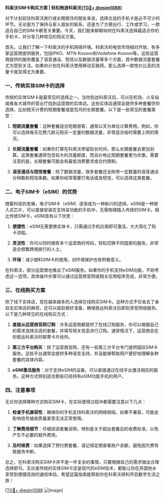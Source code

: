 **科索沃SIM卡购买方案 | 轻松畅游科索沃[[TG💪+ @esim1088](https://t.me/s/esim1088)]**

对于计划前往科索沃旅行或长期居住的朋友来说，选择合适的手机卡是必不可少的环节。无论是为了保持与家人朋友的联系，还是为了方便出行、工作或学习，一款适合自己的SIM卡都至关重要。今天，我们就来聊聊如何在科索沃选择最适合你的手机卡，并分享几种常见的购买方案。

首先，让我们了解一下科索沃的手机网络环境。科索沃的电信市场相对开放，有多家运营商提供服务，包括IPKO、MTN Kosovo和Vodafone Kosovo等。这些运营商提供的服务覆盖了语音通话、短信以及数据流量等多个方面，其中数据流量套餐尤为受到关注。如果你计划在科索沃使用移动互联网，那么选择一款性价比高的流量卡就显得尤为重要。

### 一、传统实体SIM卡的选择

传统的实体SIM卡是最常见的选择之一。当你到达科索沃后，可以在机场、火车站或者各大城市的营业厅找到运营商的实体店。这些实体店通常会提供多种套餐供你选择，比如按天计费的短期套餐或是包月的长期套餐。以下是一些常见的套餐类型：

1. **短期流量套餐**：这种套餐适合短期游客，通常以天为单位计算费用。例如，你可以选择每天花费几欧元购买一定量的数据流量，非常适合临时需要上网的情况。
   
2. **长期流量套餐**：如果你打算在科索沃停留较长时间，那么长期套餐会更加划算。这类套餐通常包含较大的流量额度，而且价格比短期套餐更为优惠。需要注意的是，长期套餐可能会有最低消费要求或合约限制。

3. **语音通话与短信套餐**：除了数据流量，很多套餐还会附带一定数量的语音通话分钟数和短信条数。如果你经常需要打电话或发短信，可以选择这类套餐。

### 二、电子SIM卡（eSIM）的优势

随着科技的发展，电子SIM卡（eSIM）逐渐成为一种新兴的选择。eSIM是一种嵌入式芯片，可以直接安装在支持该功能的手机中，无需物理插入传统的SIM卡。相比传统SIM卡，eSIM具有以下优势：

1. **便捷性**：eSIM无需更换实体卡，只需通过手机应用即可激活，大大简化了购卡流程。
   
2. **灵活性**：你可以同时拥有多个运营商的号码，轻松切换不同国家的服务，非常适合频繁跨境旅行的人士。
   
3. **环保**：减少塑料SIM卡的使用，对环境保护也有积极意义。

在科索沃，部分运营商也推出了eSIM服务。如果你的手机支持eSIM功能，不妨考虑这一选项。具体操作步骤可以通过运营商官网或相关应用程序完成，非常方便。

### 三、在线购买方案

除了线下实体店，现在越来越多的人选择在线购买SIM卡。这种方式不仅省去了亲自去实体店的麻烦，还可以提前做好准备，确保抵达科索沃后即刻享受网络服务。以下是几种常见的在线购买方式：

1. **直接从运营商官网订购**：许多运营商都提供了在线订购服务，你可以根据自己的需求选择合适的套餐，并填写相关信息进行订购。通常情况下，运营商会在你抵达科索沃时邮寄卡片给你。

2. **第三方平台购买**：除了运营商官网，还有一些第三方平台专门提供国际SIM卡服务。这些平台通常会提供多种语言支持，并且能够帮助用户更好地理解各种套餐的具体内容。

3. **eSIM激活服务**：对于支持eSIM的设备，可以直接通过在线平台激活相应的服务。这种方式特别适合那些已经持有eSIM功能手机的用户。

### 四、注意事项

无论你选择哪种方式购买SIM卡，在实际使用过程中都需要注意以下几点：

1. **检查手机兼容性**：确保你的手机支持科索沃的网络频段。如果不兼容，可能会影响信号接收质量甚至无法正常使用。

2. **了解费用细节**：仔细阅读套餐说明，特别是关于超出套餐后的收费标准，以免产生不必要的额外费用。

3. **及时续费**：如果选择了预付费套餐，请记得定期查看账户余额，避免因欠费导致服务中断。

总之，在科索沃购买SIM卡并不是一件复杂的事情，只要根据自己的需求做出合理选择即可。无论是传统的实体SIM卡还是现代的eSIM技术，都能让你在异国他乡享受到便捷高效的通信体验。希望这篇指南能帮助你在科索沃顺利开启数字生活之旅！

[[TG💪+ @esim1088](https://t.me/s/esim1088) ![Image](https://i.postimg.cc/4NQfJmqS/Snipaste-2025-05-13-00-14-12.png)]
